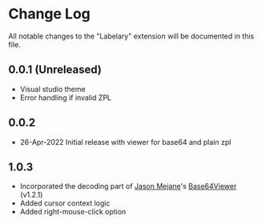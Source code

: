 # Change Log

All notable changes to the "Labelary" extension will be documented in this file.

## 0.0.1 (Unreleased)
- Visual studio theme
- Error handling if invalid ZPL

## 0.0.2
- 26-Apr-2022 Initial release with viewer for base64 and plain zpl

## 1.0.3
- Incorporated the decoding part of [Jason Mejane](https://marketplace.visualstudio.com/publishers/JasonMejane)'s [Base64Viewer](https://marketplace.visualstudio.com/items?itemName=JasonMejane.base64viewer) (v1.2.1)
- Added cursor context logic
- Added right-mouse-click option